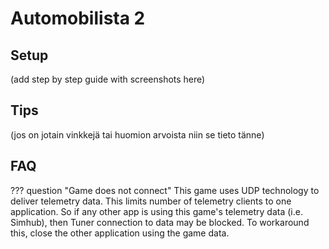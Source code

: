 # Automobilista 2

## Setup

(add step by step guide with screenshots here)

## Tips

(jos on jotain vinkkejä tai huomion arvoista niin se tieto tänne)

## FAQ

??? question "Game does not connect"
    This game uses UDP technology to deliver telemetry data. This limits number of telemetry clients to one application. So if any other app is using this game's telemetry data (i.e. Simhub), then Tuner connection to data may be blocked. To workaround this, close the other application using the game data.
